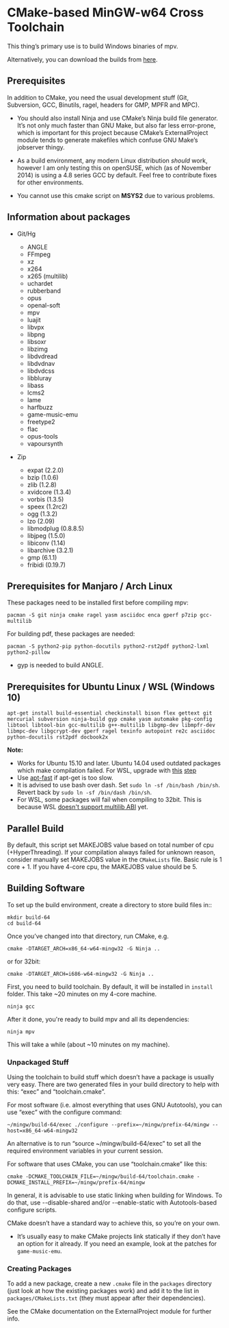 # CMake-based MinGW-w64 Cross Toolchain

This thing’s primary use is to build Windows binaries of mpv.

Alternatively, you can download the builds from [here](https://sourceforge.net/projects/mpv-player-windows/files/).

## Prerequisites

In addition to CMake, you need the usual development stuff (Git, Subversion,
GCC, Binutils, ragel, headers for GMP, MPFR and MPC).

 -  You should also install Ninja and use CMake’s Ninja build file generator.
    It’s not only much faster than GNU Make, but also far less error-prone,
    which is important for this project because CMake’s ExternalProject module
    tends to generate makefiles which confuse GNU Make’s jobserver thingy.

 -  As a build environment, any modern Linux distribution *should* work,
    however I am only testing this on openSUSE, which (as of November 2014)
    is using a 4.8 series GCC by default. Feel free to contribute fixes for
    other environments.

-   You cannot use this cmake script on **MSYS2** due to various problems.


## Information about packages

- Git/Hg
    - ANGLE
    - FFmpeg
    - xz
    - x264
    - x265 (multilib)
    - uchardet
    - rubberband
    - opus
    - openal-soft
    - mpv
    - luajit
    - libvpx
    - libpng
    - libsoxr
    - libzimg
    - libdvdread
    - libdvdnav
    - libdvdcss
    - libbluray
    - libass
    - lcms2
    - lame
    - harfbuzz
    - game-music-emu
    - freetype2
    - flac
    - opus-tools
    - vapoursynth

- Zip
    - expat (2.2.0)
    - bzip (1.0.6)
    - zlib (1.2.8)
    - xvidcore (1.3.4)
    - vorbis (1.3.5)
    - speex (1.2rc2)
    - ogg (1.3.2)
    - lzo (2.09)
    - libmodplug (0.8.8.5)
    - libjpeg (1.5.0)
    - libiconv (1.14)
    - libarchive (3.2.1)
    - gmp (6.1.1)
    - fribidi (0.19.7)


## Prerequisites for Manjaro / Arch Linux

These packages need to be installed first before compiling mpv:

    pacman -S git ninja cmake ragel yasm asciidoc enca gperf p7zip gcc-multilib

For building pdf, these packages are needed:

    pacman -S python2-pip python-docutils python2-rst2pdf python2-lxml python2-pillow

* gyp is needed to build ANGLE.

## Prerequisites for Ubuntu Linux / WSL (Windows 10)

    apt-get install build-essential checkinstall bison flex gettext git mercurial subversion ninja-build gyp cmake yasm automake pkg-config libtool libtool-bin gcc-multilib g++-multilib libgmp-dev libmpfr-dev libmpc-dev libgcrypt-dev gperf ragel texinfo autopoint re2c asciidoc python-docutils rst2pdf docbook2x

**Note:**

* Works for Ubuntu 15.10 and later. Ubuntu 14.04 used outdated packages which make compilation failed. For WSL, upgrade with [this](https://github.com/Microsoft/BashOnWindows/issues/482#issuecomment-230551101) [step](https://github.com/Microsoft/BashOnWindows/issues/482#issuecomment-234695431)
* Use [apt-fast](https://github.com/ilikenwf/apt-fast) if apt-get is too slow.
* It is advised to use bash over dash. Set `sudo ln -sf /bin/bash /bin/sh`. Revert back by `sudo ln -sf /bin/dash /bin/sh`.
* For WSL, some packages will fail when compiling to 32bit. This is because WSL [doesn't support multilib ABI](https://github.com/Microsoft/BashOnWindows/issues/711/) yet.


## Parallel Build

By default, this script set MAKEJOBS value based on total number of cpu (+HyperThreading). If your compilation always failed for unknown reason,
consider manually set MAKEJOBS value in the `CMakeLists` file. Basic rule is 1 core + 1.
If you have 4-core cpu, the MAKEJOBS value should be 5.


## Building Software

To set up the build environment, create a directory to store build files in::

    mkdir build-64
    cd build-64

Once you’ve changed into that directory, run CMake, e.g.

    cmake -DTARGET_ARCH=x86_64-w64-mingw32 -G Ninja ..

or for 32bit:

    cmake -DTARGET_ARCH=i686-w64-mingw32 -G Ninja ..

First, you need to build toolchain. By default, it will be installed in `install` folder. This take ~20 minutes on my 4-core machine.

    ninja gcc

After it done, you're ready to build mpv and all its dependencies:

    ninja mpv

This will take a while (about ~10 minutes on my machine).



### Unpackaged Stuff

Using the toolchain to build stuff which doesn’t have a package is usually
very easy. There are two generated files in your build directory to help with
this: “exec” and “toolchain.cmake”.

For most software (i.e. almost everything that uses GNU Autotools), you can
use “exec” with the configure command:

    ~/mingw/build-64/exec ./configure --prefix=~/mingw/prefix-64/mingw --host=x86_64-w64-mingw32

An alternative is to run “source ~/mingw/build-64/exec” to set all the required
environment variables in your current session.

For software that uses CMake, you can use “toolchain.cmake” like this:

    cmake -DCMAKE_TOOLCHAIN_FILE=~/mingw/build-64/toolchain.cmake -DCMAKE_INSTALL_PREFIX=~/mingw/prefix-64/mingw

In general, it is advisable to use static linking when building for Windows.
To do that, use --disable-shared and/or --enable-static with Autotools-based
configure scripts.

CMake doesn’t have a standard way to achieve this, so you’re on your own.

-   It’s usually easy to make CMake projects link statically if they don’t have
    an option for it already. If you need an example, look at the patches for
    ``game-music-emu``.


### Creating Packages

To add a new package, create a new ``.cmake`` file in the ``packages``
directory (just look at how the existing packages work) and add it to the
list in ``packages/CMakeLists.txt`` (they must appear after their
dependencies).

See the CMake documentation on the ExternalProject module for further info.
